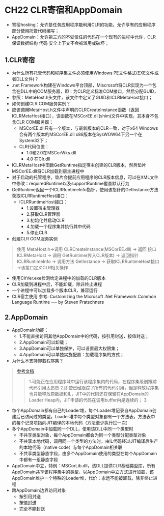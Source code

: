 # CH22 CLR寄宿和AppDomain

- 寄宿hosting：允许是任务应用程序能利用CLR的功能，允许享有的应用程序部分使用托管代码编写；
- AppDomain：允许第三方的不受信任的代码在一个现有的进程中允许，CLR保证数据结构 代码 安全上下文不会被滥用或破坏；

## 1.CLR寄宿

- 为什么所有托管代码和程序集文件必须使用Windows PE文件格式(EXE文件或者DLL文件)？
- .net Framework构建在Windows平台顶部，Miscrosoft将CLR实现为一个包含在DLL中的COM服务器，即：为CLR定义标准COM接口，然后分配GUID，
- 参照：MetaHost.h头文件，该文件中定义了GUID和ICLRMetaHost接口；
- 如何创建CLR COM服务实例？
- 应该调用MetaHost.h文件中声明的CLRCreateInstance函数（返回ICLRMetaHost接口），该函数在MSCorEE.dll(shim)文件中实现，其本身不包含CLR COM服务器；
  - MSCorEE.dll只有一个版本，与最新版本的CLR一致，对于x64 Windows 会有两个版本的MSCorEE.dll x86版本在SysWOW64下另一个在System32下；
  - CLR代码位置：
    - 1.0和2.0在MSCorWks.dll
    - 4.0 在Clr.dll
- ICLRMetaHost中函数GetRuntime指定宿主创建的CLR版本，然后垫片MSCorEE.dll将CLR加载到宿主进程中
- 对于启动的托管程序，垫片会提前应用程序的CLR版本信息，可以在XML文件中修改：requiredRuntime以及supportRuntime覆盖默认行为
- GetRuntime返回一个ICLRRuntimeInfo指针，使用该指针的GetInstance方法获取ICLRRuntimeHost接口：
  - ICLRRuntimeHost接口：
    - 1.设置宿主管理器
    - 2.获取CLR管理器
    - 3.初始化并启动CLR
    - 4.加载一个程序集并执行其中代码
    - 5.停止CLR
- 创建CLR COM服务实例
> 使用 MetaHost.h->调用 CLRCreateInstance(MSCorEE.dll) -> 返回 接口ICLRMetaHost -> 调用 GetRuntime(传入CLR版本) -> 返回指针ICLRRuntimeInfo
> -> 调用方法 GetInstance -> 获取ICLRRuntimeHost接口 ->该接口定义CLR相关操作
- 使用ClrVer.exe检测给定进程中的加载的CLR版本
- CLR加载到进程中后，不能卸载，除非终止进程
- 一个进程中可以加载多个版本CLR，兼容运行
- CLR宿主使用 参考: Customizing the Microsoft .Net Framework Common Language Runtime --- by Steven Pratschners

## 2.AppDomain

- AppDomain功能：
  - 1.不能直接访问其他AppDomain中的代码，按引用封送，按值封送；
  - 2.AppDomain可以卸载；
  - 3.AppDomain可以单独保护，可以设置最大权限集；
  - 4.AppDomain可以单独实施配置：加载程序集的方式；
- 为什么不支持卸载程序集？
> [参考文档](https://blogs.msdn.microsoft.com/jasonz/2004/05/31/why-isnt-there-an-assembly-unload-method/)
>> 1.可能正在应用程序域中运行该程序集内的代码，在程序集级别跟踪代码引用太昂贵
>> 2.即使已经跟踪了所有的代码引用，但是释放程序集也只能释放原数据和IL，JIT中的代码还在保留在AppDomain的Loader Heap内，JIT申请的代码在调用buffer内是连续的；
>> 3.

- 每个AppDomain都有自己的Loader堆，每个Loader堆记录自AppDomain创建后已访问过的类型。Loader堆中每个类型对象都有一个方法表，方法表中的每个记录项指向JIT编译的本地代码（方法至少执行过一次）
- 多个AppDomain中加载同一个DLL，使用该DLL中同一个类型时
  - 不共享类型对象，每个AppDomain都会为同一个类型分配类型对象
  - 不共享本地代码，调用同一个类型的方法时，由IL代码经过JIT编译后生产的本地代码（native code）与每个AppDomain相关联
  - 不共享类型静态字段，由多个AppDomain使用的类型在每个AppDomain中都有一组静态字段
- AppDomain中立，特例：MSCorLib.dll，该DLL提供CLR基础类型库，所有AppDomain共享该程序集中的类型，以AppDomain中立方式进行加载，该AppDomain维护一个特殊的Loader堆，代价：永远不能被卸载，除非终止进程
- 跨AppDomain边界访问对象
  - 按引用封送
  - 按值封送
  - 完全不能封送

